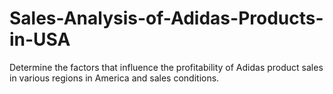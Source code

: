# Sales-Analysis-of-Adidas-Products-in-USA
Determine the factors that influence the profitability of Adidas product sales in various regions in America and sales conditions.
